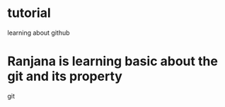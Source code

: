 # tutorial
learning about github
<h1>Ranjana is learning basic about the git and its property</h1>git 